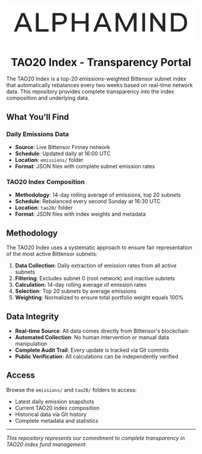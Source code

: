 <br>

<p align="center">
  <img src="logo.png" alt="ALPHAMIND Logo" width="500">
</p>

<h1 align="center">TAO20 Index - Transparency Portal</h1>

The TAO20 Index is a top-20 emissions-weighted Bittensor subnet index that automatically rebalances every two weeks based on real-time network data. This repository provides complete transparency into the index composition and underlying data.

## What You'll Find

### Daily Emissions Data
- **Source**: Live Bittensor Finney network
- **Schedule**: Updated daily at 16:00 UTC
- **Location**: `emissions/` folder
- **Format**: JSON files with complete subnet emission rates

### TAO20 Index Composition
- **Methodology**: 14-day rolling average of emissions, top 20 subnets
- **Schedule**: Rebalanced every second Sunday at 16:30 UTC
- **Location**: `tao20/` folder
- **Format**: JSON files with index weights and metadata

## Methodology

The TAO20 Index uses a systematic approach to ensure fair representation of the most active Bittensor subnets:

1. **Data Collection**: Daily extraction of emission rates from all active subnets
2. **Filtering**: Excludes subnet 0 (root network) and inactive subnets
3. **Calculation**: 14-day rolling average of emission rates
4. **Selection**: Top 20 subnets by average emissions
5. **Weighting**: Normalized to ensure total portfolio weight equals 100%

## Data Integrity

- **Real-time Source**: All data comes directly from Bittensor's blockchain
- **Automated Collection**: No human intervention or manual data manipulation
- **Complete Audit Trail**: Every update is tracked via Git commits
- **Public Verification**: All calculations can be independently verified

## Access

Browse the `emissions/` and `tao20/` folders to access:
- Latest daily emission snapshots
- Current TAO20 index composition
- Historical data via Git history
- Complete metadata and statistics

---

*This repository represents our commitment to complete transparency in TAO20 index fund management.*
